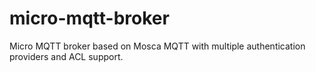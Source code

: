# micro-mqtt-broker
Micro MQTT broker based on Mosca MQTT with multiple authentication providers and ACL support.
